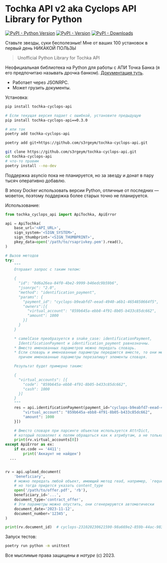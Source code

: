 # Tochka API v2 aka Cyclops API Library for Python

[![PyPI - Python Version](https://img.shields.io/pypi/pyversions/tochka-cyclops-api)]() [![PyPI - Version](https://img.shields.io/pypi/v/tochka-cyclops-api)]() [![PyPI - Downloads](https://img.shields.io/pypi/dm/tochka-cyclops-api)]()

Ставьте звезды, суки бесполезные! Мне от ваших 100 установок в первый день НИКАКОЙ ПОЛЬЗЫ

> Unofficial Python Library for Tochka API

Неофициальная библиотека на Python для работы с АПИ Точка Банка (я его предпочитаю называть дрочка банком). [Документация туть](https://api.tochka.com/static/v1/tender-docs/cyclops/main/index.html).

* Работает через JSONRPC.
* Может грузить документы.

Установка:

```bash
pip install tochka-cyclops-api

# Если текущая версия падает с ошибкой, установите предыдущую
pip install tochka-cyclops-api==0.3.0

# или так
poetry add tochka-cyclops-api

poetry add git+https://github.com/s3rgeym/tochka-cyclops-api.git

git clone https://github.com/s3rgeym/tochka-cyclops-api.git
cd tochka-cyclops-api
# что-то правим
poetry install --no-dev
```

Поддержка asyncio пока не планируется, но за звезду и донат в пару тысяч оперативно добавлю.

В эпоху Docker использовать версии Python, отличные от последних — моветон, поэтому поддержка более старых точно не планируется.

Использование:

```python
from tochka_cyclops_api import ApiTochka, ApiError

api = ApiTochka(
    base_url='<API_URL>',
    sign_system='<SIGN_SYSTEM>',
    sign_thumbprint='<SIGN_THUMBPRINT>',
    pkey_data=open('/path/to/rsaprivkey.pem').read(),
)

# Вызов методов
try:
    """
    Отправит запрос с таким телом:

    {
      "id": "0d6a26ea-84f0-4be2-9999-b46edc9b59b6",
      "jsonrpc": "2.0",
      "method": "identification_payment",
      "params": {
        "payment_id": "cyclops-b9eabfd7-eead-4940-a6b1-4654850664f5",
        "owners":[{
          "virtual_account": "859b645a-ebb8-4f91-8b05-b433c85dc662",
          "amount": 1000
        }]
      }
    }

    * camelCase преобразуется в snake_case: identificationPayment,
      IdentificationPayment и identification_payment равнозначны.
    * Вместо именованных параметров можно передать словарь.
    * Если словарь и именованные параметры передаются вместе, то они мержатся,
      причем именованные параметры перезапишут элементы словаря.

    Результат будет примерно таким:

    {
      "virtual_accounts": [{
        "code": "859b645a-ebb8-4f91-8b05-b433c85dc662",
        "cash": 1000
      }]
    }
    """
    res = api.identificationPayment(payment_id="cyclops-b9eabfd7-eead-4940-a6b1-4654850664f5", owners=[{
        "virtual_account": "859b645a-ebb8-4f91-8b05-b433c85dc662",
        "amount": 1000
    }])

    # Вместо словаря при парсинге объектов используется AttrDict,
    # который позволяет к полям обращаться как к атрибутам, а не только по индексу
    print(rv.virtual_accounts[0])
except ApiError as ex:
    if ex.code == '4411':
        print('Аккаунт не найден')
  ...


rv = api.upload_document(
    'beneficiary',
    # можно передать любой объект, имеющий метод read, например, `requests.get('https://target/path/to/file.pdf')`,
    # но тогда придется указать content_type
    open('/path/to/offer.pdf', 'rb'),
    beneficiary_id='...',
    document_type='contract_offer',
    # Эти параметры можно опустить, они сгенерируются автоматически
    document_date='2023-11-12',
    document_number='12345',
)

print(rv.document_id)  # cyclops-231020230621590-98a669e2-859b-44ac-9831-4a964ac7e49b
```

Запуск тестов:

```bash
poetry run python -m unittest
```

Все мыслимые права защищены _в натуре_ (с) 2023.
